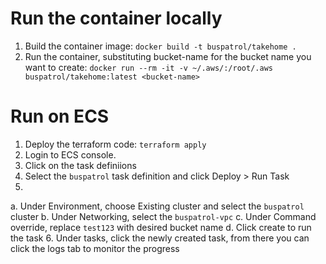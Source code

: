 # Run the container locally
1. Build the container image: `docker build -t buspatrol/takehome .`
2. Run the container, substituting bucket-name for the bucket name you want to create: `docker run --rm -it -v ~/.aws/:/root/.aws buspatrol/takehome:latest <bucket-name>`

# Run on ECS
1. Deploy the terraform code: `terraform apply`
2. Login to ECS console.
3. Click on the task definiions
4. Select the `buspatrol` task definition and click Deploy > Run Task
5. 
  a. Under Environment, choose Existing cluster and select the `buspatrol` cluster
  b. Under Networking, select the `buspatrol-vpc`
  c. Under Command override, replace `test123` with desired bucket name
  d. Click create to run the task
6. Under tasks, click the newly created task, from there you can click the logs tab to monitor the progress
